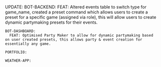 UPDATE:
    BOT-BACKEND:
      FEAT: Altered events table to switch type for game_name, created a preset command which allows users to create a preset for a specific game (assigned via role), this will allow users to create dynamic partymaking presets for their events.

    BOT-DASHBOARD:
      FEAT: Optimised Party Maker to allow for dynamic partymaking based on user created presets, this allows party & event creation for essentially any game.

    PORTFOLIO:

    WEATHER-APP:
